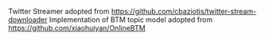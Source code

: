 Twitter Streamer adopted from https://github.com/cbaziotis/twitter-stream-downloader
Implementation of BTM topic model adopted from https://github.com/xiaohuiyan/OnlineBTM
